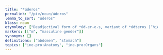 ```yaml
---
title: "*úderos"
permalink: "/pie/noun/úderos"
lemma_to_sort: "uderos"
klass: noun
etymology: ["Deadjectival form of *úd-er-o-s, variant of *údteros (“higher, outer”), from *úd (“out, outward”) +‎ *-teros (contrastive suffix)."]
markers: [["m", "masculine gender"]]
synonyms: []
definitions: ["abdomen", "stomach"]
topics: ["ine-pro:Anatomy", "ine-pro:Organs"]
---
```

